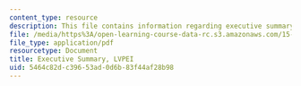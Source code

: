 ```yaml
---
content_type: resource
description: This file contains information regarding executive summary.
file: /media/https%3A/open-learning-course-data-rc.s3.amazonaws.com/15-s07-globalhealth-lab-spring-2013/5464c82dc39653ad0d6b83f44af28b98_MIT15_S07S13_exe_sum_lvp.pdf
file_type: application/pdf
resourcetype: Document
title: Executive Summary, LVPEI
uid: 5464c82d-c396-53ad-0d6b-83f44af28b98
---
```

